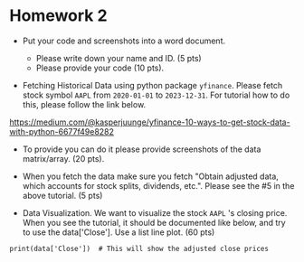 # Homework 2

* Put your code and screenshots into a word document.
  * Please write down your name and ID. (5 pts)
  * Please provide your code (10 pts).

* Fetching Historical Data using python package `yfinance`.
Please fetch stock symbol `AAPL` from `2020-01-01` to `2023-12-31`.
For tutorial how to do this, please follow the link below. 

https://medium.com/@kasperjuunge/yfinance-10-ways-to-get-stock-data-with-python-6677f49e8282

  * To provide you can do it please provide screenshots of the data matrix/array. (20 pts).

  * When you fetch the data make sure you fetch "Obtain adjusted data, which accounts for stock splits, dividends, etc.". Please see the #5 in the above tutorial. (5 pts)


* Data Visualization. We want to visualize the stock `AAPL` 's closing price. When you see the tutorial, it should be documented like below, and try to use the data['Close']. Use a list line plot. (60 pts)

`print(data['Close'])  # This will show the adjusted close prices`




